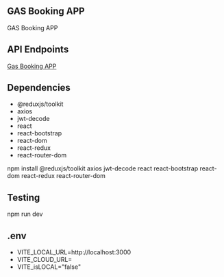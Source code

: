 ## GAS Booking APP

GAS Booking APP

## API Endpoints

[Gas Booking APP](https://gas-booking-api.onrender.com/)

## Dependencies

- @reduxjs/toolkit
- axios
- jwt-decode
- react
- react-bootstrap
- react-dom
- react-redux
- react-router-dom

npm install @reduxjs/toolkit axios jwt-decode react react-bootstrap react-dom react-redux react-router-dom

## Testing

npm run dev

## .env

- VITE_LOCAL_URL=http://localhost:3000
- VITE_CLOUD_URL=<API URL>
- VITE_isLOCAL="false"
